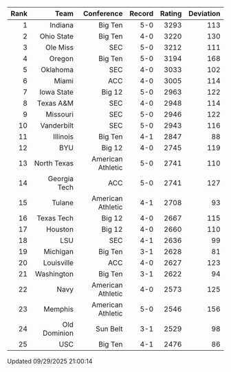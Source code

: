 | Rank  | Team                 | Conference           | Record   | Rating | Deviation |
| ---:  | ---:                 | ---:                 | ---:     | ---:   | ---:      |
| 1     | Indiana              | Big Ten              | 5-0      | 3293   | 113       |
| 2     | Ohio State           | Big Ten              | 4-0      | 3220   | 130       |
| 3     | Ole Miss             | SEC                  | 5-0      | 3212   | 111       |
| 4     | Oregon               | Big Ten              | 5-0      | 3194   | 168       |
| 5     | Oklahoma             | SEC                  | 4-0      | 3033   | 102       |
| 6     | Miami                | ACC                  | 4-0      | 3005   | 114       |
| 7     | Iowa State           | Big 12               | 5-0      | 2963   | 122       |
| 8     | Texas A&M            | SEC                  | 4-0      | 2948   | 114       |
| 9     | Missouri             | SEC                  | 5-0      | 2946   | 122       |
| 10    | Vanderbilt           | SEC                  | 5-0      | 2943   | 116       |
| 11    | Illinois             | Big Ten              | 4-1      | 2847   | 88        |
| 12    | BYU                  | Big 12               | 4-0      | 2745   | 119       |
| 13    | North Texas          | American Athletic    | 5-0      | 2741   | 110       |
| 14    | Georgia Tech         | ACC                  | 5-0      | 2741   | 127       |
| 15    | Tulane               | American Athletic    | 4-1      | 2708   | 93        |
| 16    | Texas Tech           | Big 12               | 4-0      | 2667   | 115       |
| 17    | Houston              | Big 12               | 4-0      | 2660   | 110       |
| 18    | LSU                  | SEC                  | 4-1      | 2636   | 99        |
| 19    | Michigan             | Big Ten              | 3-1      | 2628   | 81        |
| 20    | Louisville           | ACC                  | 4-0      | 2627   | 123       |
| 21    | Washington           | Big Ten              | 3-1      | 2622   | 94        |
| 22    | Navy                 | American Athletic    | 4-0      | 2573   | 125       |
| 23    | Memphis              | American Athletic    | 5-0      | 2546   | 156       |
| 24    | Old Dominion         | Sun Belt             | 3-1      | 2529   | 98        |
| 25    | USC                  | Big Ten              | 4-1      | 2476   | 86        |

Updated 09/29/2025 21:00:14
